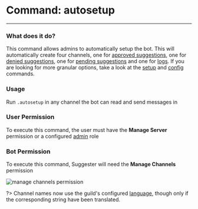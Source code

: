 # Command: autosetup
---
### What does it do?
This command allows admins to automatically setup the bot. This will automatically create four channels, one for [approved suggestions](/config/suggestions.md), one for [denied suggestions](/config/denied.md), one for [pending suggestions](/config/review.md) and one for [logs](/config/logs.md). If you are looking for more granular options, take a look at the [setup](/admin/setup.md) and [config](config/configuration.md) commands.

### Usage
Run `.autosetup` in any channel the bot can read and send messages in

### User Permission
To execute this command, the user must have the **Manage Server** permission or a configured [admin](/config/adminroles.md) role

### Bot Permission
To execute this command, Suggester will need the **Manage Channels** permission

![manage channels permission](https://cdn.discordapp.com/attachments/769650556502409226/794313355606097950/unknown.png)

?> Channel names now use the guild's configured [language](/config/locale.md), though only if the corresponding string have been translated.
